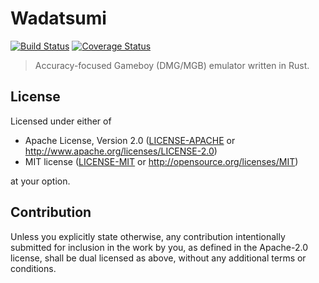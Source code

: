 # Wadatsumi
[![Build Status](https://travis-ci.org/mehcode/wadatsumi.svg?branch=master)](https://travis-ci.org/mehcode/wadatsumi)
[![Coverage Status](https://coveralls.io/repos/github/mehcode/wadatsumi/badge.svg?branch=master)](https://coveralls.io/github/mehcode/wadatsumi?branch=master)
> Accuracy-focused Gameboy (DMG/MGB) emulator written in Rust.

## License

Licensed under either of

 * Apache License, Version 2.0
   ([LICENSE-APACHE](LICENSE-APACHE) or http://www.apache.org/licenses/LICENSE-2.0)
 * MIT license
   ([LICENSE-MIT](LICENSE-MIT) or http://opensource.org/licenses/MIT)

at your option.

## Contribution

Unless you explicitly state otherwise, any contribution intentionally submitted
for inclusion in the work by you, as defined in the Apache-2.0 license, shall be
dual licensed as above, without any additional terms or conditions.
